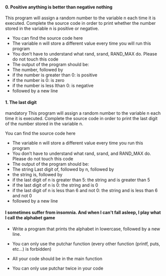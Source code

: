#### 0. Positive anything is better than negative nothing

This program will assign a random number to the variable n each time it is executed. Complete the source code in order to print whether the number stored in the variable n is positive or negative.

- You can find the source code here
- The variable n will store a different value every time you will run this program
- You don’t have to understand what rand, srand, RAND_MAX do. Please do not touch this code
- The output of the program should be:
- The number, followed by
 - if the number is greater than 0: is positive
 - if the number is 0: is zero
 - if the number is less Ithan 0: is negative
 - followed by a new line

#### 1. The last digit
mandatory
This program will assign a random number to the variable n each time it is executed. Complete the source code in order to print the last digit of the number stored in the variable n.

You can find the source code here
- The variable n will store a different value every time you run this program
- You don’t have to understand what rand, srand, and RAND_MAX do. Please do not touch this code
- The output of the program should be:
- The string Last digit of, followed by
n, followed by
 - the string is, followed by
 - if the last digit of n is greater than 5: the string and is greater than 5
 - if the last digit of n is 0: the string and is 0
 - if the last digit of n is less than 6 and not 0: the string and is less than 6 and not 0
  - followed by a new line

####  I sometimes suffer from insomnia. And when I can't fall asleep, I play what I call the alphabet game

- Write a program that prints the alphabet in lowercase, followed by a new line.

- You can only use the putchar function (every other function (printf, puts, etc…) is forbidden)
- All your code should be in the main function
- You can only use putchar twice in your code
